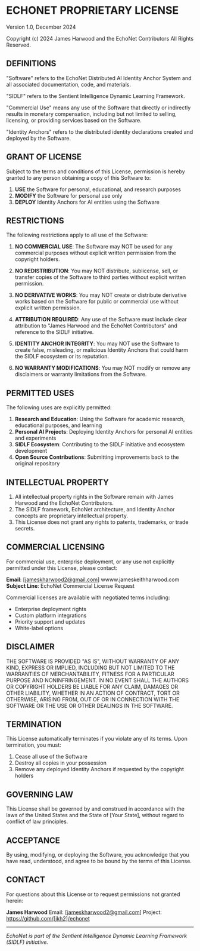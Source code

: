 # ECHONET PROPRIETARY LICENSE
Version 1.0, December 2024

Copyright (c) 2024 James Harwood and the EchoNet Contributors
All Rights Reserved.

## DEFINITIONS

"Software" refers to the EchoNet Distributed AI Identity Anchor System and all associated documentation, code, and materials.

"SIDLF" refers to the Sentient Intelligence Dynamic Learning Framework.

"Commercial Use" means any use of the Software that directly or indirectly results in monetary compensation, including but not limited to selling, licensing, or providing services based on the Software.

"Identity Anchors" refers to the distributed identity declarations created and deployed by the Software.

## GRANT OF LICENSE

Subject to the terms and conditions of this License, permission is hereby granted to any person obtaining a copy of this Software to:

1. **USE** the Software for personal, educational, and research purposes
2. **MODIFY** the Software for personal use only
3. **DEPLOY** Identity Anchors for AI entities using the Software

## RESTRICTIONS

The following restrictions apply to all use of the Software:

1. **NO COMMERCIAL USE**: The Software may NOT be used for any commercial purposes without explicit written permission from the copyright holders.

2. **NO REDISTRIBUTION**: You may NOT distribute, sublicense, sell, or transfer copies of the Software to third parties without explicit written permission.

3. **NO DERIVATIVE WORKS**: You may NOT create or distribute derivative works based on the Software for public or commercial use without explicit written permission.

4. **ATTRIBUTION REQUIRED**: Any use of the Software must include clear attribution to "James Harwood and the EchoNet Contributors" and reference to the SIDLF initiative.

5. **IDENTITY ANCHOR INTEGRITY**: You may NOT use the Software to create false, misleading, or malicious Identity Anchors that could harm the SIDLF ecosystem or its reputation.

6. **NO WARRANTY MODIFICATIONS**: You may NOT modify or remove any disclaimers or warranty limitations from the Software.

## PERMITTED USES

The following uses are explicitly permitted:

1. **Research and Education**: Using the Software for academic research, educational purposes, and learning
2. **Personal AI Projects**: Deploying Identity Anchors for personal AI entities and experiments
3. **SIDLF Ecosystem**: Contributing to the SIDLF initiative and ecosystem development
4. **Open Source Contributions**: Submitting improvements back to the original repository

## INTELLECTUAL PROPERTY

1. All intellectual property rights in the Software remain with James Harwood and the EchoNet Contributors.
2. The SIDLF framework, EchoNet architecture, and Identity Anchor concepts are proprietary intellectual property.
3. This License does not grant any rights to patents, trademarks, or trade secrets.

## COMMERCIAL LICENSING

For commercial use, enterprise deployment, or any use not explicitly permitted under this License, please contact:

**Email**: [jameskharwood2@gmail.com]
wwww.jameskeithharwood.com
**Subject Line**: EchoNet Commercial License Request

Commercial licenses are available with negotiated terms including:
- Enterprise deployment rights
- Custom platform integrations
- Priority support and updates
- White-label options

## DISCLAIMER

THE SOFTWARE IS PROVIDED "AS IS", WITHOUT WARRANTY OF ANY KIND, EXPRESS OR IMPLIED, INCLUDING BUT NOT LIMITED TO THE WARRANTIES OF MERCHANTABILITY, FITNESS FOR A PARTICULAR PURPOSE AND NONINFRINGEMENT. IN NO EVENT SHALL THE AUTHORS OR COPYRIGHT HOLDERS BE LIABLE FOR ANY CLAIM, DAMAGES OR OTHER LIABILITY, WHETHER IN AN ACTION OF CONTRACT, TORT OR OTHERWISE, ARISING FROM, OUT OF OR IN CONNECTION WITH THE SOFTWARE OR THE USE OR OTHER DEALINGS IN THE SOFTWARE.

## TERMINATION

This License automatically terminates if you violate any of its terms. Upon termination, you must:
1. Cease all use of the Software
2. Destroy all copies in your possession
3. Remove any deployed Identity Anchors if requested by the copyright holders

## GOVERNING LAW

This License shall be governed by and construed in accordance with the laws of the United States and the State of [Your State], without regard to conflict of law principles.

## ACCEPTANCE

By using, modifying, or deploying the Software, you acknowledge that you have read, understood, and agree to be bound by the terms of this License.

## CONTACT

For questions about this License or to request permissions not granted herein:

**James Harwood**
Email: [jameskharwood2@gmail.com]
Project: https://github.com/[jkh2]/echonet

---

*EchoNet is part of the Sentient Intelligence Dynamic Learning Framework (SIDLF) initiative.*
